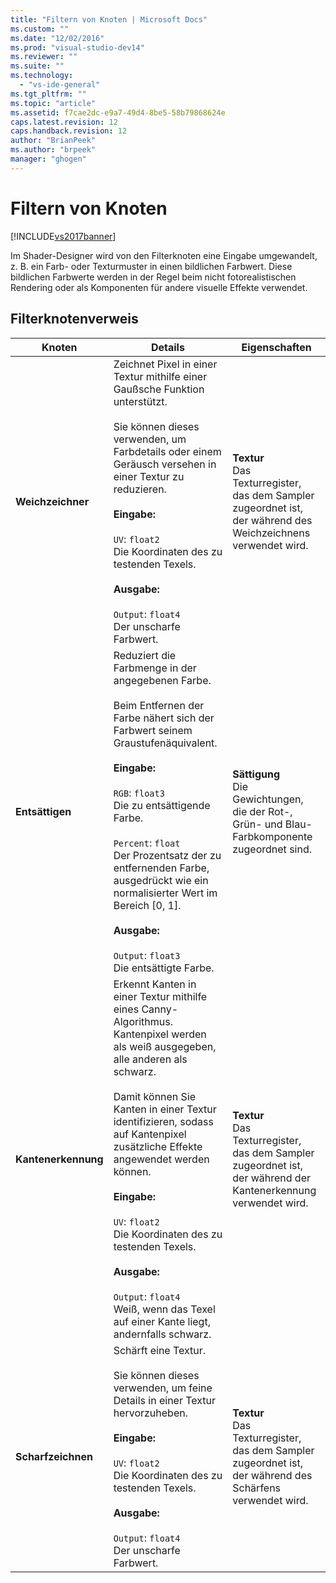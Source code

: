 ```yaml
---
title: "Filtern von Knoten | Microsoft Docs"
ms.custom: ""
ms.date: "12/02/2016"
ms.prod: "visual-studio-dev14"
ms.reviewer: ""
ms.suite: ""
ms.technology: 
  - "vs-ide-general"
ms.tgt_pltfrm: ""
ms.topic: "article"
ms.assetid: f7cae2dc-e9a7-49d4-8be5-58b79868624e
caps.latest.revision: 12
caps.handback.revision: 12
author: "BrianPeek"
ms.author: "brpeek"
manager: "ghogen"
---
```

# Filtern von Knoten
[!INCLUDE[vs2017banner](../code-quality/includes/vs2017banner.md)]

Im Shader\-Designer wird von den Filterknoten eine Eingabe umgewandelt, z. B. ein Farb\- oder Texturmuster in einen bildlichen Farbwert.  Diese bildlichen Farbwerte werden in der Regel beim nicht fotorealistischen Rendering oder als Komponenten für andere visuelle Effekte verwendet.  
  
## Filterknotenverweis  
  
|Knoten|Details|Eigenschaften|  
|------------|-------------|-------------------|  
|**Weichzeichner**|Zeichnet Pixel in einer Textur mithilfe einer Gaußsche Funktion unterstützt.<br /><br /> Sie können dieses verwenden, um Farbdetails oder einem Geräusch versehen in einer Textur zu reduzieren.<br /><br /> **Eingabe:**<br /><br /> `UV`: `float2`<br /> Die Koordinaten des zu testenden Texels.<br /><br /> **Ausgabe:**<br /><br /> `Output`: `float4`<br /> Der unscharfe Farbwert.|**Textur**<br /> Das Texturregister, das dem Sampler zugeordnet ist, der während des Weichzeichnens verwendet wird.|  
|**Entsättigen**|Reduziert die Farbmenge in der angegebenen Farbe.<br /><br /> Beim Entfernen der Farbe nähert sich der Farbwert seinem Graustufenäquivalent.<br /><br /> **Eingabe:**<br /><br /> `RGB`: `float3`<br /> Die zu entsättigende Farbe.<br /><br /> `Percent`: `float`<br /> Der Prozentsatz der zu entfernenden Farbe, ausgedrückt wie ein normalisierter Wert im Bereich \[0, 1\].<br /><br /> **Ausgabe:**<br /><br /> `Output`: `float3`<br /> Die entsättigte Farbe.|**Sättigung**<br /> Die Gewichtungen, die der Rot\-, Grün\- und Blau\-Farbkomponente zugeordnet sind.|  
|**Kantenerkennung**|Erkennt Kanten in einer Textur mithilfe eines Canny\-Algorithmus.  Kantenpixel werden als weiß ausgegeben, alle anderen als schwarz.<br /><br /> Damit können Sie Kanten in einer Textur identifizieren, sodass auf Kantenpixel zusätzliche Effekte angewendet werden können.<br /><br /> **Eingabe:**<br /><br /> `UV`: `float2`<br /> Die Koordinaten des zu testenden Texels.<br /><br /> **Ausgabe:**<br /><br /> `Output`: `float4`<br /> Weiß, wenn das Texel auf einer Kante liegt, andernfalls schwarz.|**Textur**<br /> Das Texturregister, das dem Sampler zugeordnet ist, der während der Kantenerkennung verwendet wird.|  
|**Scharfzeichnen**|Schärft eine Textur.<br /><br /> Sie können dieses verwenden, um feine Details in einer Textur hervorzuheben.<br /><br /> **Eingabe:**<br /><br /> `UV`: `float2`<br /> Die Koordinaten des zu testenden Texels.<br /><br /> **Ausgabe:**<br /><br /> `Output`: `float4`<br /> Der unscharfe Farbwert.|**Textur**<br /> Das Texturregister, das dem Sampler zugeordnet ist, der während des Schärfens verwendet wird.|